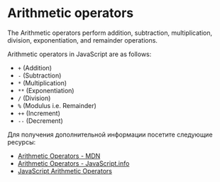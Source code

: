 # Arithmetic operators

The Arithmetic operators perform addition, subtraction, multiplication, division, exponentiation, and remainder operations.

Arithmetic operators in JavaScript are as follows:

- `+` (Addition)
- `-` (Subtraction)
- `*` (Multiplication)
- `**` (Exponentiation)
- `/` (Division)
- `%` (Modulus i.e. Remainder)
- `++` (Increment)
- `--` (Decrement)

Для получения дополнительной информации посетите следующие ресурсы:

- [Arithmetic Operators - MDN](https://developer.mozilla.org/en-US/docs/Web/JavaScript/Reference/Operators#arithmetic_operators)
- [Arithmetic Operators - JavaScript.info](https://javascript.info/operators#maths)
- [JavaScript Arithmetic Operators](https://www.w3schools.com/js/js_arithmetic.asp)

